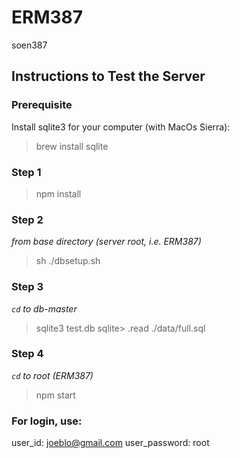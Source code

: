 # ERM387
soen387

## Instructions to Test the Server

### Prerequisite
Install sqlite3 for your computer
(with MacOs Sierra):
> brew install sqlite

### Step 1
> npm install

### Step 2
_from base directory (server root, i.e. ERM387)_ 
> sh ./dbsetup.sh

### Step 3
_`cd` to db-master_
> sqlite3 test.db
> sqlite> .read ./data/full.sql

### Step 4
_`cd` to root (ERM387)_
> npm start


### For login, use:
user_id: joeblo@gmail.com
user_password: root
